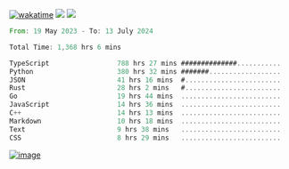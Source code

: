 [![wakatime](https://wakatime.com/badge/user/00eead22-fb14-4dd0-ab8a-3625cafbd50d.svg)](https://wakatime.com/@00eead22-fb14-4dd0-ab8a-3625cafbd50d)
![](https://komarev.com/ghpvc/?username=flatypus)
![](https://pixel.flatypus.me/flatypus?type=tracker)
<!--START_SECTION:waka-->

```rust
From: 19 May 2023 - To: 13 July 2024

Total Time: 1,368 hrs 6 mins

TypeScript                 788 hrs 27 mins ##############...........   57.42 %
Python                     380 hrs 32 mins #######..................   27.71 %
JSON                       41 hrs 16 mins  #........................   03.01 %
Rust                       28 hrs 2 mins   #........................   02.04 %
Go                         19 hrs 44 mins  .........................   01.44 %
JavaScript                 14 hrs 36 mins  .........................   01.06 %
C++                        14 hrs 13 mins  .........................   01.04 %
Markdown                   10 hrs 18 mins  .........................   00.75 %
Text                       9 hrs 38 mins   .........................   00.70 %
CSS                        8 hrs 29 mins   .........................   00.62 %
```

<!--END_SECTION:waka-->
[<img alt="image" src="https://github.com/flatypus/flatypus/assets/68029599/0a302dc1-501c-43a0-ae8d-37ec4817f3bd">](https://flatypus.me)

